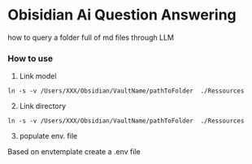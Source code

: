 # Obisidian Ai Question Answering 
how to query a folder full of md files through LLM

### How to use 

1. Link model 

```
ln -s -v /Users/XXX/Obsidian/VaultName/pathToFolder  ./Ressources 
```

2. Link directory 

```
ln -s -v /Users/XXX/Obsidian/VaultName/pathToFolder  ./Ressources 
```

3. populate env. file 

Based on envtemplate create a .env file
